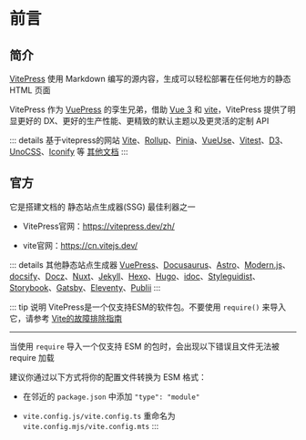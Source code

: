 # 前言



## 简介

[VitePress](https://vitepress.dev/zh/) 使用 Markdown 编写的源内容，生成可以轻松部署在任何地方的静态 HTML 页面

VitePress 作为 [VuePress](https://v2.vuepress.vuejs.org/zh/) 的孪生兄弟，借助 [Vue 3](https://cn.vuejs.org/) 和 [vite](https://vitejs.cn/)，VitePress 提供了明显更好的 DX、更好的生产性能、更精致的默认主题以及更灵活的定制 API

::: details 基于vitepress的网站
[Vite](https://cn.vitejs.dev/)、[Rollup](https://rollupjs.org/)、[Pinia](https://pinia.vuejs.org/)、[VueUse](https://vueuse.org/)、[Vitest](https://vitest.dev/)、[D3](https://d3js.org/)、[UnoCSS](https://unocss.dev/)、[Iconify](https://iconify.design/) 等 [其他文档](https://www.vuetelescope.com/explore?framework.slug=vitepress)
:::


## 官方

它是搭建文档的 静态站点生成器(SSG) 最佳利器之一

* VitePress官网：https://vitepress.dev/zh/

* vite官网：https://cn.vitejs.dev/

::: details 其他静态站点生成器
[VuePress](https://v2.vuepress.vuejs.org/zh/)、[Docusaurus](https://docusaurus.io/)、[Astro](https://astro.build/)、[Modern.js](https://modernjs.dev/)、[docsify](https://docsify.js.org/)、[Docz](https://www.docz.site/)、[Nuxt](https://nuxt.com/)、[Jekyll](https://jekyllrb.com/)、[Hexo](https://hexo.io/zh-cn/)、[Hugo](https://gohugo.io/)、[idoc](https://wangchujiang.com/idoc/)、[Styleguidist](https://react-styleguidist.js.org/)、[Storybook](https://storybook.js.org/)、[Gatsby](https://www.gatsbyjs.com/)、[Eleventy](https://www.11ty.dev/)、[Publii](https://getpublii.com/)
:::

::: tip 说明
VitePress是一个仅支持ESM的软件包。不要使用 `require()` 来导入它，请参考 [Vite的故障排除指南](https://cn.vitejs.dev/guide/troubleshooting#this-package-is-esm-only) 

---

当使用 `require` 导入一个仅支持 ESM 的包时，会出现以下错误且文件无法被 require 加载

建议你通过以下方式将你的配置文件转换为 ESM 格式：

* 在邻近的 `package.json` 中添加 `"type": "module"`

* `vite.config.js/vite.config.ts` 重命名为 `vite.config.mjs/vite.config.mts`
:::


